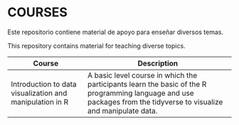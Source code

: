# COURSES

Este repositorio contiene material de apoyo para enseñar diversos temas.


This repository contains material for teaching diverse topics.


| Course | Description |
| ------ | ----------- |
| Introduction to data visualization and manipulation in R | A basic level course in which the participants learn the basic of the R programming language and use packages from the tidyverse to visualize and manipulate data. |
